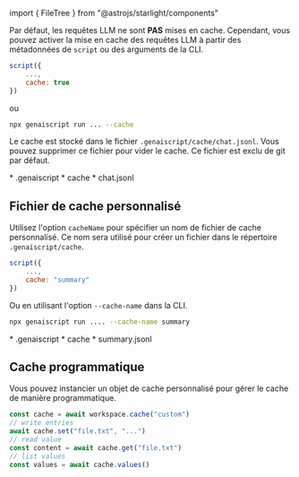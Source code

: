 import { FileTree } from "@astrojs/starlight/components"

Par défaut, les requêtes LLM ne sont **PAS** mises en cache. Cependant, vous pouvez activer la mise en cache des requêtes LLM à partir des métadonnées de `script` ou des arguments de la CLI.

```js "cache: true"
script({
    ...,
    cache: true
})
```

ou

```sh "--cache"
npx genaiscript run ... --cache
```

Le cache est stocké dans le fichier `.genaiscript/cache/chat.jsonl`. Vous pouvez supprimer ce fichier pour vider le cache. Ce fichier est exclu de git par défaut.

<FileTree>
  * .genaiscript
    * cache
      * chat.jsonl
</FileTree>

## Fichier de cache personnalisé

Utilisez l'option `cacheName` pour spécifier un nom de fichier de cache personnalisé. Ce nom sera utilisé pour créer un fichier dans le répertoire `.genaiscript/cache`.

```js
script({
    ...,
    cache: "summary"
})
```

Ou en utilisant l'option `--cache-name` dans la CLI.

```sh
npx genaiscript run .... --cache-name summary
```

<FileTree>
  * .genaiscript
    * cache
      * summary.jsonl
</FileTree>

## Cache programmatique

Vous pouvez instancier un objet de cache personnalisé pour gérer le cache de manière programmatique.

```js
const cache = await workspace.cache("custom")
// write entries
await cache.set("file.txt", "...")
// read value
const content = await cache.get("file.txt")
// list values
const values = await cache.values()
```